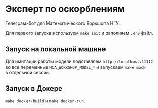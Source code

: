 # Эксперт по оскорблениям

Телеграм-бот для Математического Воркшопа НГУ.

Для первого запуска используем `make init` и заполняем `.env` файл.

## Запуск на локальной машине

Для имитации работы модели подставляем `http://localhost:11112` во все переменные `MCA_WORKSHOP_MODEL_*` и запускаем `make mock` в отдельной сессии.

## Запуск в Докере

`make docker-build` и `make docker-run`.
